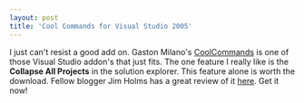 ```yaml
---
layout: post  
title: 'Cool Commands for Visual Studio 2005'
---
```

I just can't resist a good add on. Gaston Milano's [CoolCommands](http://weblogs.asp.net/gmilano/archive/2005/11/10/430240.aspx) is one of those Visual Studio addon's that just fits. The one feature I really like is the **Collapse All Projects** in the solution explorer. This feature alone is worth the download. Fellow blogger Jim Holms has a great review of it [here](http://visualstudiohacks.com/coolcommands). Get it now!
